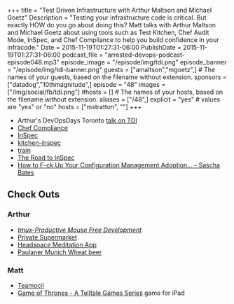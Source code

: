 +++
title = "Test Driven Infrastructure with Arthur Maltson and Michael Goetz"
Description = "Testing your infrastructure code is critical. But exactly HOW do you go about doing this? Matt talks with Arthur Maltson and Michael Goetz about using tools such as Test Kitchen, Chef Audit Mode, InSpec, and Chef Compliance to help you build confidence in your infracode."
Date = 2015-11-19T01:27:31-06:00
PublishDate = 2015-11-19T01:27:31-06:00
podcast_file = "arrested-devops-podcast-episode048.mp3"
episode_image = "/episode/img/tdi.png"
episode_banner = "/episode/img/tdi-banner.png"
guests = ["amaltson","mgoetz",] # The names of your guests, based on the filename without extension.
sponsors = ["datadog","10thmagnitude",]
episode = "48"
images = ["/img/social/fb/tdi.png"]
#hosts = [] # The names of your hosts, based on the filename without extension.
aliases = ["/48",]
explicit = "yes" # values are "yes" or "no"
hosts = ["mstratton", ""]
+++
- Arthur's DevOpsDays Toronto [talk on TDI](https://youtu.be/IEQUfo0eUiI?t=248)
- [Chef Compliance](https://www.chef.io/solutions/audit-compliance/)
- [InSpec](https://chef.io/inspec)
- [kitchen-inspec](https://github.com/chef/kitchen-inspec)
- [train](https://github.com/chef/train)
- [The Road to InSpec](https://www.chef.io/blog/2015/11/04/the-road-to-inspec/)
- [How to F-ck Up Your Configuration Management Adoption... - Sascha Bates](https://www.youtube.com/watch?v=pHmU0aNkENc)

## Check Outs

### Arthur
- [*tmux-Productive Mouse Free Development*](https://pragprog.com/book/bhtmux/tmux)
- [Private Supermarket](https://github.com/chef/omnibus-supermarket)
- [Headspace Meditation App](https://www.headspace.com/)
- [Paulaner Munich Wheat beer](http://www.paulaner.com/en)

### Matt
- [Teamocil](https://github.com/remiprev/teamocil)
- [Game of Thrones - A Telltale Games Series](https://www.telltalegames.com/gameofthrones/) game for iPad
